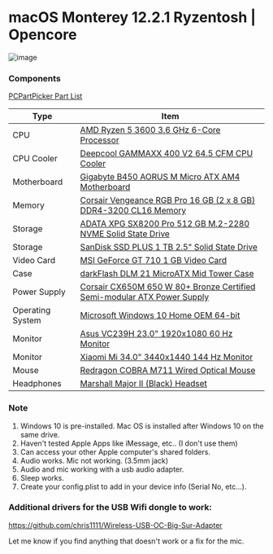 # macOS Monterey 12.2.1 Ryzentosh | Opencore

![image](https://drive.google.com/uc?export=view&id=1_UW95AM52jfbO_1MnfLumIpZnYcga8jW)

### Components

<a href="https://pcpartpicker.com/list/3tGjRv">PCPartPicker Part List</a>
<table class="pcpp-part-list">
  <thead>
    <tr>
      <th>Type</th>
      <th>Item</th>
    </tr>
  </thead>
  <tbody>
    <tr>
      <td class="pcpp-part-list-type">CPU</td>
      <td class="pcpp-part-list-item"><a href="https://pcpartpicker.com/product/9nm323/amd-ryzen-5-3600-36-thz-6-core-processor-100-100000031box">AMD Ryzen 5 3600 3.6 GHz 6-Core Processor</a></td>
    </tr>
    <tr>
      <td class="pcpp-part-list-type">CPU Cooler</td>
      <td class="pcpp-part-list-item"><a href="https://pcpartpicker.com/product/kjdrxr/deepcool-gammaxx-400-v2-645-cfm-cpu-cooler-dp-mch4-gmx400v2-rd">Deepcool GAMMAXX 400 V2 64.5 CFM CPU Cooler</a></td>
    </tr>
    <tr>
      <td class="pcpp-part-list-type">Motherboard</td>
      <td class="pcpp-part-list-item"><a href="https://pcpartpicker.com/product/WcjJ7P/gigabyte-b450-aorus-m-micro-atx-am4-motherboard-b450-aorus-m">Gigabyte B450 AORUS M Micro ATX AM4 Motherboard</a></td>
    </tr>
    <tr>
      <td class="pcpp-part-list-type">Memory</td>
      <td class="pcpp-part-list-item"><a href="https://pcpartpicker.com/product/QDhKHx/corsair-vengeance-rgb-pro-16gb-2-x-8gb-ddr4-3200-memory-cmw16gx4m2c3200c16">Corsair Vengeance RGB Pro 16 GB (2 x 8 GB) DDR4-3200 CL16 Memory</a></td>
    </tr>
    <tr>
      <td class="pcpp-part-list-type">Storage</td>
      <td class="pcpp-part-list-item"><a href="https://pcpartpicker.com/product/kVzkcf/adata-xpg-sx8200-pro-512-gb-m2-2280-solid-state-drive-asx8200pnp-512gt-c">ADATA XPG SX8200 Pro 512 GB M.2-2280 NVME Solid State Drive</a></td>
    </tr>
    <tr>
      <td class="pcpp-part-list-type">Storage</td>
      <td class="pcpp-part-list-item"><a href="https://pcpartpicker.com/product/ffbwrH/sandisk-ssd-plus-1-tb-25-solid-state-drive-sdssda-1t00-g26">SanDisk SSD PLUS 1 TB 2.5" Solid State Drive</a></td>
    </tr>
    <tr>
      <td class="pcpp-part-list-type">Video Card</td>
      <td class="pcpp-part-list-item"><a href="https://pcpartpicker.com/product/rtnG3C/msi-video-card-gt7101gd3hlp">MSI GeForce GT 710 1 GB Video Card</a></td>
    </tr>
    <tr>
      <td class="pcpp-part-list-type">Case</td>
      <td class="pcpp-part-list-item"><a href="https://pcpartpicker.com/product/Cjyqqs/darkflash-dlm-21-microatx-mid-tower-case-dlm-21-white">darkFlash DLM 21 MicroATX Mid Tower Case</a></td>
    </tr>
    <tr>
      <td class="pcpp-part-list-type">Power Supply</td>
      <td class="pcpp-part-list-item"><a href="https://pcpartpicker.com/product/R2mxFT/corsair-power-supply-cp9020103na">Corsair CX650M 650 W 80+ Bronze Certified Semi-modular ATX Power Supply</a></td>
    </tr>
    <tr>
      <td class="pcpp-part-list-type">Operating System</td>
      <td class="pcpp-part-list-item"><a href="https://pcpartpicker.com/product/wtgPxr/microsoft-os-kw900140">Microsoft Windows 10 Home OEM 64-bit</a></td>
    </tr>
    <tr>
      <td class="pcpp-part-list-type">Monitor</td>
      <td class="pcpp-part-list-item"><a href="https://pcpartpicker.com/product/Nk648d/asus-monitor-vc239h">Asus VC239H 23.0" 1920x1080 60 Hz Monitor</a></td>
    </tr>
    <tr>
      <td class="pcpp-part-list-type">Monitor</td>
      <td class="pcpp-part-list-item"><a href="https://pcpartpicker.com/product/gc848d/xiaomi-mi-340-3440x1440-144-hz-monitor-xm700001">Xiaomi Mi 34.0" 3440x1440 144 Hz Monitor</a></td>
    </tr>
    <tr>
      <td class="pcpp-part-list-type">Mouse</td>
      <td class="pcpp-part-list-item"><a href="https://pcpartpicker.com/product/dZQG3C/redragon-cobra-m711-wired-optical-mouse-cobra-m711">Redragon COBRA M711 Wired Optical Mouse</a></td>
    </tr>
    <tr>
      <td class="pcpp-part-list-type">Headphones</td>
      <td class="pcpp-part-list-item"><a href="https://pcpartpicker.com/product/7KTrxr/marshall-major-ii-black-headset-04091114">Marshall Major II (Black)  Headset</a></td>
    </tr>
  </tbody>
</table>

### Note

1. Windows 10 is pre-installed. Mac OS is installed after Windows 10 on the same drive.<br />
2. Haven't tested Apple Apps like iMessage, etc.. (I don't use them)<br />
3. Can access your other Apple computer's shared folders.<br />
4. Audio works. Mic not working. (3.5mm jack)<br />
5. Audio and mic working with a usb audio adapter.<br />
6. Sleep works. <br />
7. Create your config.plist to add in your device info (Serial No, etc...).

### Additional drivers for the USB Wifi dongle to work:<br />

https://github.com/chris1111/Wireless-USB-OC-Big-Sur-Adapter

Let me know if you find anything that doesn't work or a fix for the mic.
